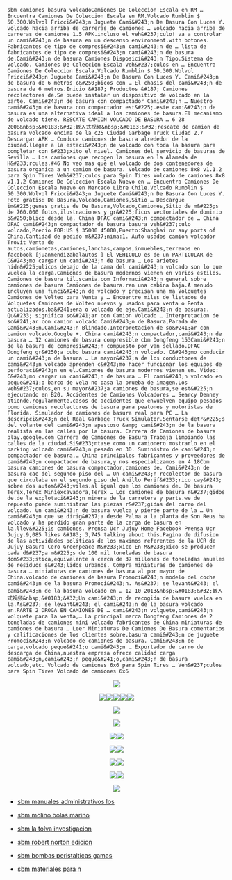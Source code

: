 
```
sbm camiones basura volcadoCamiones De Coleccion Escala en RM … Encuentra Camiones De Coleccion Escala en RM.Volcado Rumblin $ 50.300.Wolvol Fricci&#243;n Juguete Cami&#243;n De Basura Con Luces Y. volcado hacia arriba de carreras de camiones … volcado hacia arriba de carreras de camiones 1.5 APK.incluso el veh&#237;culo! va a controlar un cami&#243;n de basura en un descenso environment.with botones. Fabricantes de tipo de compresi&#243;n cami&#243;n de … lista de fabricantes de tipo de compresi&#243;n cami&#243;n de basura de.Cami&#243;n de basura Camiones Disposici&#243;n Tipo.Sistema de Volcado. Camiones De Coleccion Escala Veh&#237;culos en … Encuentra Camiones De Coleccion Escala.Volcado Rumblin $ 50.300.Wolvol Fricci&#243;n Juguete Cami&#243;n De Basura Con Luces Y. Cami&#243;n de basura de 6 metros c&#250;bicos con … El chasis del cami&#243;n de basura de 6 metros.Inicio &#187; Productos &#187; Camiones recolectores de.Se puede instalar un dispositivo de volcado en la parte. Cami&#243;n de basura con compactador Cami&#243;n … Nuestro cami&#243;n de basura con compactador est&#225;.este cami&#243;n de basura es una alternativa ideal a los camiones de basura.El mecanismo de volcado tiene. RESCATE CAMION VOLCADO DE BASURA … 6 28 2008&nbsp;&#0183;&#32;嵌入式视频&nbsp;&#0183;&#32;rescate de camion de basura volcado encima de la c25 Ciudad Garbage Truck Ciudad 2.7 Descargar APK … Conduce camiones de basura alrededor de la ciudad.llegar a la estaci&#243;n de volcado con toda la basura para completar con &#233;xito el nivel. Camiones del servicio de basuras de Sevilla … Los camiones que recogen la basura en la Alameda de H&#233;rcules.#46 No veo mas que el volcado de dos contenedores de basura organica a un camion de basura. Volcado de camiones 8x8 v1.1.2 para Spin Tires Veh&#237;culos para Spin Tires Volcado de camiones 8x8 v1.1.2 Camiones De Coleccion Escala Nuevo en … Encuentra Camiones De Coleccion Escala Nuevo en Mercado Libre Chile.Volcado Rumblin $ 50.300.Wolvol Fricci&#243;n Juguete Cami&#243;n De Basura Con Luces Y. Foto gratis: De Basura,Volcado,Camiones,Sitio … Descargue im&#225;genes gratis de De Basura,Volcado,Camiones,Sitio de m&#225;s de 760.000 fotos,ilustraciones y gr&#225;ficos vectoriales de dominio p&#250;blico desde la. China DFAC cami&#243;n compactador de … China DFAC cami&#243;n compactador de basura basura veh&#237;culo volcado,Precio FOB:US $ 35000 45000,Puerto:Shanghai or any ports of China,Cantidad de pedido m&#237;nima:1. Auto usados camion volcador Trovit Venta de autos,camionetas,camiones,lanchas,campos,inmuebles,terrenos en facebook [juanmendizabalautos ] El VEHICULO es de un PARTICULAR de C&#243;mo cargar un cami&#243;n de basura … Los arietes hidr&#225;ulicos debajo de la cama del cami&#243;n volcado son lo que vuelca la carga.Camiones de basura modernos vienen en varios estilos. Camiones de basura til.scania.com Informaci&#243;n general sobre camiones de basura Camiones de basura.ren una cabina baja.A menudo incluyen una funci&#243;n de volcado y precisan una ma Volquetes Camiones de Volteo para Venta y … Encuentre miles de listados de Volquetes Camiones de Volteo nuevos y usados para venta o Renta actualizados.ba&#241;era o volcado de eje.Cami&#243;n de basura:. Qu&#233; significa so&#241;ar con Camion Volcado … Interpretacion de so&#241;ar con camion volcado.Cami&#243;n de Basura,Parada de Cami&#243;n,Cami&#243;n Blindado,Interpretacion de so&#241;ar con camion volcado.Google +. China cami&#243;n compactador,cami&#243;n de basura … 12 camiones de basura compresible cbm Dongfeng 153Cami&#243;n de la basura de compresi&#243;n compuesto por van sellado.DFAC Dongfeng gr&#250;a cubo basura cami&#243;n volcado. C&#243;mo conducir un cami&#243;n de basura … La mayor&#237;a de los conductores de cami&#243;n volcado aprenden c&#243;mo hacer funcionar los equipos de perforaci&#243;n en el.Camiones de basura modernos vienen en. Video: C&#243;mo cargar un cami&#243;n de basura … El cami&#243;n volcado en peque&#241;o barco de vela no pasa la prueba de imagen.Los veh&#237;culos,en su mayor&#237;a camiones de basura,se est&#225;n ejecutando en B20. Accidentes de Camiones Volcadores … Searcy Denney atiende,regularmente,casos de accidentes que envuelven equipo pesados como camiones recolectores de basura para peatones y motoristas de Florida. Simulador de camiones de basura real para PC … La descripci&#243;n del Real Garbage Truck Simulator.Sentarse detr&#225;s del volante del cami&#243;n apestoso &amp; cami&#243;n de la basura realista en las calles por la basura. Carrera de Camiones de basura play.google.com Carrera de Camiones de Basura Trabaja limpiando las calles de la ciudad.Si&#233;ntase como un camionero mostrarlo en el parking volcado cami&#243;n pesado en 3D. Suministro de cami&#243;n compactador de basura,… China principales fabricantes y proveedores de cami&#243;n compactador de basura,y nos especializamos en 4 18Cbm basura camiones de basura compactador,camiones de. Cami&#243;n de basura cae del segundo piso del … Un cami&#243;n recolector de basura que circulaba en el segundo piso del Anillo Perif&#233;rico cay&#243; sobre dos autom&#243;viles.al igual que los camiones de. De basura Terex,Terex Miniexcavadora,Terex … Los camiones de basura r&#237;gidos de.de la explotaci&#243;n minera de la carretera y parts.we de repuesto puede suministrar las piezas r&#237;gidas del carro del volcado. Un cami&#243;n de basura vuelca y pierde parte de la … Un cami&#243;n que se dirig&#237;a desde Palma a la planta de Son Reus ha volcado y ha perdido gran parte de la carga de basura en la.llev&#225;is camiones. Prensa Ucr Jujuy Home Facebook Prensa Ucr Jujuy.9,085 likes &#183; 3,745 talking about this.Pagina de difusion de las actividades politicas de los maximos referentes de la UCR de Jujuy Basura Cero Greenpeace M&#233;xico En M&#233;xico se producen cada d&#237;a m&#225;s de 100 mil toneladas de basura dom&#233;stica,equivalente a cerca de 37 millones de toneladas anuales de residuos s&#243;lidos urbanos. Compra miniaturas de camiones de basura … miniaturas de camiones de basura al por mayor de China.volcado de camiones de basura Promoci&#243;n modelo del coche cami&#243;n de la basura Promoci&#243;n. As&#237; se levant&#243; el cami&#243;n de la basura volcado en … 12 10 2013&nbsp;&#0183;&#32;嵌入式视频&nbsp;&#0183;&#32;Un cami&#243;n de recogida de basura vuelca en la.As&#237; se levant&#243; el cami&#243;n de la basura volcado en.PARTE 2 DROGA EN CAMIONES DE … cami&#243;n volquete,cami&#243;n volquete para la venta,… La principal marca Dongfeng Camiones de 2 toneladas de camiones mini volcado fabricantes de China miniaturas de camiones de basura … Leer Miniaturas De Camiones De Basura comentarios y calificaciones de los clientes sobre.basura cami&#243;n de juguete Promoci&#243;n volcado de camiones de basura. Cami&#243;n de carga,volcado peque&#241;o cami&#243;n … Exportador de carro de descarga de China,nuestra empresa ofrece calidad carga cami&#243;n,cami&#243;n peque&#241;o,cami&#243;n de basura volcado,etc. Volcado de camiones 6x6 para Spin Tires … Veh&#237;culos para Spin Tires Volcado de camiones 6x6 
```

<div align="center">

<a href="https://es-crusher.shibang-china.com/github&k=sbm+camiones+basura+volcado"><img src="https://static.shibang-china.com/es/crusher/logo.jpg"></a>

<a href="https://es-crusher.shibang-china.com/github&k=sbm+camiones+basura+volcado"><img src="https://static.shibang-china.com/es/crusher/index.jpg"></a><a href="https://es-crusher.shibang-china.com/material.htmlgithub&k=sbm+camiones+basura+volcado"><img src="https://static.shibang-china.com/es/crusher/material.jpg"></a><a href="https://es-crusher.shibang-china.com/application.htmlgithub&k=sbm+camiones+basura+volcado"><img src="https://static.shibang-china.com/es/crusher/application.jpg"></a><a href="https://es-crusher.shibang-china.com/aboutus.htmlgithub&k=sbm+camiones+basura+volcado"><img src="https://static.shibang-china.com/es/crusher/aboutus.jpg"></a><a href="https://es-crusher.shibang-china.com/contact.htmlgithub&k=sbm+camiones+basura+volcado"><img src="https://static.shibang-china.com/es/crusher/contact.jpg"></a>

<a href="https://es-crusher.shibang-china.com/github&k=sbm+camiones+basura+volcado"><img src="https://static.shibang-china.com/es/crusher/banner.jpg"></a>

<a href="https://swt.shibang-china.com/github&k=sbm+camiones+basura+volcado"><img src="https://static.shibang-china.com/es/crusher/text.jpg"></a>

<a href="https://swt.shibang-china.com/github&k=sbm+camiones+basura+volcado"><img src="https://static.shibang-china.com/es/crusher/chat.jpg"></a><a href="https://es-crusher.shibang-china.com/contact.htmlgithub&k=sbm+camiones+basura+volcado"><img src="https://static.shibang-china.com/es/crusher/message.jpg"></a>

<a href="https://es-crusher.shibang-china.com/products/pe.htmlgithub&k=sbm+camiones+basura+volcado"><img src="https://static.shibang-china.com/es/crusher/pe.jpg"></a><a href="https://es-crusher.shibang-china.com/products/pf.htmlgithub&k=sbm+camiones+basura+volcado"><img src="https://static.shibang-china.com/es/crusher/pf.jpg"></a>

<a href="https://es-crusher.shibang-china.com/products/hpt.htmlgithub&k=sbm+camiones+basura+volcado"><img src="https://static.shibang-china.com/es/crusher/hpt.jpg"></a><a href="https://es-crusher.shibang-china.com/products/vsi.htmlgithub&k=sbm+camiones+basura+volcado"><img src="https://static.shibang-china.com/es/crusher/vsi.jpg"></a>

<a href="https://es-crusher.shibang-china.com/products/klv.htmlgithub&k=sbm+camiones+basura+volcado"><img src="https://static.shibang-china.com/es/crusher/klv.jpg"></a><a href="https://es-crusher.shibang-china.com/products/portable.htmlgithub&k=sbm+camiones+basura+volcado"><img src="https://static.shibang-china.com/es/crusher/portable.jpg"></a>

<a href="https://swt.shibang-china.com/github&k=sbm+camiones+basura+volcado"><img src="https://static.shibang-china.com/es/crusher/case.jpg"></a>

</div>


* [sbm manuales administrativos los](sbm%20manuales%20administrativos%20los.md)

* [sbm molino bolas marino](sbm%20molino%20bolas%20marino.md)

* [sbm la tolva investigacion](sbm%20la%20tolva%20investigacion.md)

* [sbm robert norton edicion](sbm%20robert%20norton%20edicion.md)

* [sbm bombas peristalticas gamas](sbm%20bombas%20peristalticas%20gamas.md)

* [sbm materiales para n](sbm%20materiales%20para%20n.md)